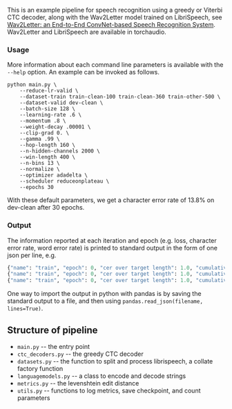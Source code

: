 This is an example pipeline for speech recognition using a greedy or Viterbi CTC decoder, along with the Wav2Letter model trained on LibriSpeech, see [Wav2Letter: an End-to-End ConvNet-based Speech Recognition System](https://arxiv.org/pdf/1609.03193.pdf). Wav2Letter and LibriSpeech are available in torchaudio.

### Usage

More information about each command line parameters is available with the `--help` option. An example can be invoked as follows.
```
python main.py \
    --reduce-lr-valid \
    --dataset-train train-clean-100 train-clean-360 train-other-500 \
    --dataset-valid dev-clean \
    --batch-size 128 \
    --learning-rate .6 \
    --momentum .8 \
    --weight-decay .00001 \
    --clip-grad 0. \
    --gamma .99 \
    --hop-length 160 \
    --n-hidden-channels 2000 \
    --win-length 400 \
    --n-bins 13 \
    --normalize \
    --optimizer adadelta \
    --scheduler reduceonplateau \
    --epochs 30
```
With these default parameters, we get a character error rate of 13.8% on dev-clean after 30 epochs.

### Output

The information reported at each iteration and epoch (e.g. loss, character error rate, word error rate) is printed to standard output in the form of one json per line, e.g.
```python
{"name": "train", "epoch": 0, "cer over target length": 1.0, "cumulative cer": 23317.0, "total chars": 23317.0, "cer": 0.0, "cumulative cer over target length": 0.0, "wer over target length": 1.0, "cumulative wer": 4446.0, "total words": 4446.0, "wer": 0.0, "cumulative wer over target length": 0.0, "lr": 0.6, "batch size": 128, "n_channel": 13, "n_time": 2453, "dataset length": 128.0, "iteration": 1.0, "loss": 8.712121963500977, "cumulative loss": 8.712121963500977, "average loss": 8.712121963500977, "iteration time": 41.46276903152466, "epoch time": 41.46276903152466}
{"name": "train", "epoch": 0, "cer over target length": 1.0, "cumulative cer": 46005.0, "total chars": 46005.0, "cer": 0.0, "cumulative cer over target length": 0.0, "wer over target length": 1.0, "cumulative wer": 8762.0, "total words": 8762.0, "wer": 0.0, "cumulative wer over target length": 0.0, "lr": 0.6, "batch size": 128, "n_channel": 13, "n_time": 1703, "dataset length": 256.0, "iteration": 2.0, "loss": 8.918599128723145, "cumulative loss": 17.63072109222412, "average loss": 8.81536054611206, "iteration time": 1.2905676364898682, "epoch time": 42.753336668014526}
{"name": "train", "epoch": 0, "cer over target length": 1.0, "cumulative cer": 70030.0, "total chars": 70030.0, "cer": 0.0, "cumulative cer over target length": 0.0, "wer over target length": 1.0, "cumulative wer": 13348.0, "total words": 13348.0, "wer": 0.0, "cumulative wer over target length": 0.0, "lr": 0.6, "batch size": 128, "n_channel": 13, "n_time": 1713, "dataset length": 384.0, "iteration": 3.0, "loss": 8.550191879272461, "cumulative loss": 26.180912971496582, "average loss": 8.726970990498861, "iteration time": 1.2109291553497314, "epoch time": 43.96426582336426}
```
One way to import the output in python with pandas is by saving the standard output to a file, and then using `pandas.read_json(filename, lines=True)`.

## Structure of pipeline

* `main.py` -- the entry point
* `ctc_decoders.py` -- the greedy CTC decoder
* `datasets.py` -- the function to split and process librispeech, a collate factory function
* `languagemodels.py` -- a class to encode and decode strings
* `metrics.py` -- the levenshtein edit distance
* `utils.py` -- functions to log metrics, save checkpoint, and count parameters
